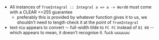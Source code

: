   * All instances of `fromIntegral :: Integral a => a -> Word8` must come with a
    CLEAR <=255 guarantee
    * preferably this is provided by whatever function gives it to us, we
      shouldn't need to length check it at the point of `fromIntegral`
  * text-icu appears to convert `〜` full-width tilde to `FC FC` instead of `81
    60` -- which appears to mean, it doesn't recognise it. fuck uuuuuu
